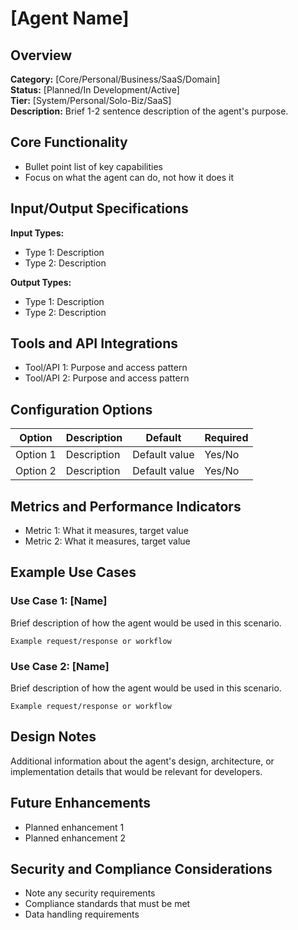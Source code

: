 # [Agent Name]

## Overview
**Category:** [Core/Personal/Business/SaaS/Domain]  
**Status:** [Planned/In Development/Active]  
**Tier:** [System/Personal/Solo-Biz/SaaS]  
**Description:** Brief 1-2 sentence description of the agent's purpose.

## Core Functionality
- Bullet point list of key capabilities
- Focus on what the agent can do, not how it does it

## Input/Output Specifications
**Input Types:**
- Type 1: Description
- Type 2: Description

**Output Types:**
- Type 1: Description
- Type 2: Description

## Tools and API Integrations
- Tool/API 1: Purpose and access pattern
- Tool/API 2: Purpose and access pattern

## Configuration Options
| Option | Description | Default | Required |
|--------|-------------|---------|----------|
| Option 1 | Description | Default value | Yes/No |
| Option 2 | Description | Default value | Yes/No |

## Metrics and Performance Indicators
- Metric 1: What it measures, target value
- Metric 2: What it measures, target value

## Example Use Cases
### Use Case 1: [Name]
Brief description of how the agent would be used in this scenario.

```
Example request/response or workflow
```

### Use Case 2: [Name]
Brief description of how the agent would be used in this scenario.

```
Example request/response or workflow
```

## Design Notes
Additional information about the agent's design, architecture, or implementation details that would be relevant for developers.

## Future Enhancements
- Planned enhancement 1
- Planned enhancement 2

## Security and Compliance Considerations
- Note any security requirements
- Compliance standards that must be met
- Data handling requirements